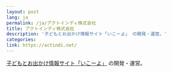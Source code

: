 ```yaml
---
layout: post
lang: ja
permalink: /ja/アクトインディ株式会社
title: アクトインディ株式会社
description: '子どもとお出かけ情報サイト「いこーよ」 の開発・運営。'
categories: 
link: https://actindi.net/
---
```


<p><a href="https://iko-yo.net/">子どもとお出かけ情報サイト「いこーよ」</a> の開発・運営。</p>
